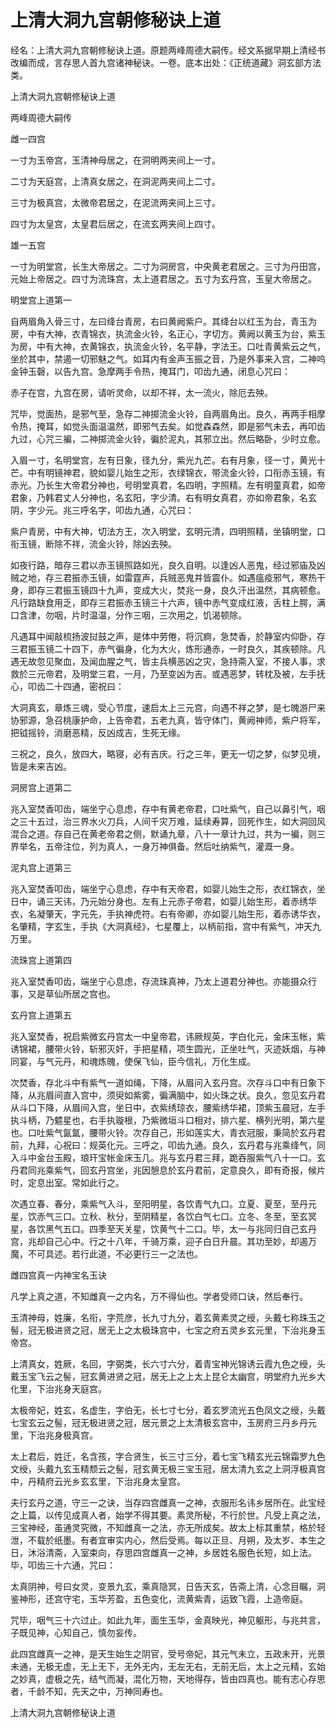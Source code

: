 # 上清大洞九宫朝修秘诀上道

经名：上清大洞九宫朝修秘诀上道。原题两峰周德大嗣传。经文系据早期上清经书改编而成，言存思人首九宫诸神秘诀。一卷。底本出处：《正统道藏》洞玄部方法类。

上清大洞九宫朝修秘诀上道

两峰周德大嗣传

雌一四宫

一寸为玉帝宫，玉清神母居之，在洞明两夹间上一寸。

二寸为天庭宫，上清真女居之，在洞泥两夹间上二寸。

三寸为极真宫，太微帝君居之，在泥流两夹间上三寸。

四寸为太皇宫，太皇君后居之，在流玄两夹间上四寸。

雄一五宫

一寸为明堂宫，长生大帝居之。二寸为洞房宫，中央黄老君居之。三寸为丹田宫，元始上帝居之。四寸为流珠宫，太上道君居之。五寸为玄丹宫，玉皇大帝居之。

明堂宫上道第一

自两眉角入骨三寸，左曰绛台青房，右曰黄阙紫户。其绛台以红玉为台，青玉为房，中有大神，衣青锦衣，执流金火铃，名正心，字切方。黄阙以黄玉为台，紫玉为房，中有大神，衣黄锦衣，执流金火铃，名平静，字法王。口吐青黄紫云之气，坐於其中，禁遏一切邪魅之气。如耳内有金声玉振之音，乃是外事来入宫，二神呜金钟玉磬，以告九宫。急摩两手令热，掩耳门，叩齿九通，闭息心咒曰：

赤子在宫，九宫在房，请听灵命，以却不祥，太一流火，除厄去殃。

咒毕，觉面热，是邪气至，急存二神掷流金火铃，自两眉角出。良久，再两手相摩令热，掩耳，如觉头面温温然，即邪气去矣。如觉森森然，即是邪气未去，再叩齿九过，心咒三褊，二神掷流金火铃，徧於泥丸，其邪立出。然后略卧，少时立愈。

入眉一寸，名明堂宫，左有日象，径九分，紫光九芒。右有月象，径一寸，黄光十芒。中有明镜神君，貌如婴儿始生之形，衣绿锦衣，带流金火铃，口衔赤玉镜，有赤光。乃长生大帝君分神也，号明堂真君，名四明，字照精。左有明童真君，如帝君象，乃韩君丈人分神也，名玄阳，字少清。右有明女真君，亦如帝君象，名玄阴，字少元。兆三呼名字，叩齿九通，心咒曰：

紫户青房，中有大神，切法方王，次入明堂，玄明元清，四明照精，坐镇明堂，口衔玉镜，断除不祥，流金火铃，除凶去殃。

如夜行路，暗存三君以赤玉镜照路如光，良久自明。以逢凶人恶鬼，经过邪庙及凶贼之地，存三君振赤玉镜，如雷霆声，兵贼恶鬼并皆震仆。如遇瘟疫邪气，寒热干身，即存三君振玉镜四十九声，变成大火，焚兆一身，良久汗出温然，其病顿愈。凡行路缺食用乏，即存三君振赤玉镜三十六声，镜中赤气变成红液，舌柱上腭，满口含津，勿咽，片时温温，分作三咽，三次用之，饥渴顿除。

凡遇耳中闻敲梳扬波挝鼓之声，是体中劳倦，将沉痾，急焚香，於静室内仰卧，存三君振玉镜二十四下，赤气徧身，化为大火，炼形通赤，一时良久，其疾顿除。凡遇无故忽见聚血，及闻血腥之气，皆主兵横恶凶之灾，急持斋入室，不接人事，求救於三元帝君，及明堂三君，一月，乃至变凶为吉。或遇恶梦，转枕及被，左手抚心，叩齿二十四通，密祝曰：

大洞真玄，章炼三魂，受心节度，速启太上三元宫，向遇不祥之梦，是七魄游尸来协邪源，急召桃康护命，上告帝君，五老九真，皆守体门，黄阙神师，紫户将军，把钺摇铃，消磨恶精，反凶成吉，生死无缘。

三祝之，良久，放四大，略寝，必有吉庆。行之三年，更无一切之梦，似梦见境，皆是未来吉凶。

洞房宫上道第二

兆入室焚香叩齿，端坐宁心息虑，存中有黄老帝君，口吐紫气，自己以鼻引气，咽之三十五过，治三界水火刀兵，人间千灾万难，延续寿算，回死作生，如大洞回风混合之道。存自己在黄老帝君之侧，默诵九章，八十一章计九过，共为一褊，则三界举名，五帝注位，列为真人，一身万神俱备。然后吐纳紫气，灌溉一身。

泥丸宫上道第三

兆入室焚香叩齿，端坐宁心息虑，存中有天帝君，如婴儿始生之形，衣红锦衣，坐日中，诵三天讳，乃元始分身也。左有上元赤子帝君，如婴儿始生形，着赤绣华衣，名凝肇天，字元先，手执神虎符。右有帝卿，亦如婴儿始生形，着赤诱华衣，名肇精，字玄生，手执《大洞真经》，七星覆上，以柄前指，宫中有紫气，冲天九万里。

流珠宫上道第四

兆入室焚香叩齿，端坐宁心息虑，存流珠真神，乃太上道君分神也。亦能摄众行事，又是草仙所居之宫也。

玄丹宫上道第五

兆入室焚香，祝启紫微玄丹宫太一中皇帝君，讳厥规英，字白化元，金床玉帐，紫诱锦裙，腰带火铃，斩邪灭奸，手把星精，项生圆光，正坐吐气，灭迹妖烟，与神同宴，与气元丹，和魂炼魄，使保飞仙，臣今信礼，万化生成。

次焚香，存北斗中有紫气一道如绳，下降，从眉问入玄丹宫。次存斗口中有日象下降，从兆眉间直入宫中，须臾如紫雾，徧满脑中，如火珠之状。良久，忽见玄丹君从斗口下降，从眉间入宫，坐日中，衣紫绣琼衣，腰紫绣华裙，顶紫玉晨冠，左手执斗柄，乃魒星也，右手执璇根，乃紫微垣斗口相对，排六星、横列光明，第六星也。口吐紫气氤氲，腰带火铃。次存自己，形如莲实大，青衣冠服，秉简於玄丹君前，九拜，心祝曰：规英化元。三呼之，叩齿九通。良久，玄丹君与兆乘绛气，同入斗中金台玉殿，琅玕宝帐金床玉几。兆与玄丹君三拜，跪吞服紫气八十一口。玄丹君同兆乘紫气，回玄丹宫坐，兆因憩息於玄丹君前，定意良久，即有奇报，候片时，定息出室。常如此行之。

次遇立春、春分，乘紫气入斗，至阳明星，各饮青气九口。立夏、夏至，至丹元星，饮赤气三口。立秋、秋分，至阴精星，各饮白气七口。立冬、冬至，至玄冥星，各饮黑气五口。四季至天关星，饮黄气十二口。毕，太一与兆同归自己玄丹宫，兆却自己心中。行之十八年，千骑万乘，迎子白日升晨。其功至妙，却遏万魔，不可具述。若行此道，不必更行三一之法也。

雌四宫真一内神宝名玉诀

凡学上真之道，不知雌真一之内名，万不得仙也。学者受师口诀，然后奉行。

玉清神母，姓廉，名衔，字荒彦，长九寸九分，着玄黄素灵之绶，头戴七称珠玉之髻，冠无极进贤之冠，居无上之太极珠宫中，七宝之府五灵乡玄元里，下治兆身玉帝宫。

上清真女，姓厥，名回，字弼类，长六寸六分，着青宝神光锦诱云霞九色之绶，头戴玉宝飞云之髻，冠玄黄进贤之冠，居无上之上太上昆仑太幽宫，明堂府九光乡大化里，下治兆身天庭宫。

太极帝妃，姓玄，名虚生，字伯无，长七寸七分，着玄罗流光五色凤文之绶，头戴七宝玄云之髻，冠无极进贤之冠，居元景之上太清极玄宫中，玉房府三丹乡丹元里，下治兆身极真宫。

太上君后，姓迁，名含孩，字合贤生，长三寸三分，着七宝飞精玄光云锦霜罗九色文绶，头戴九玄玉精颓云之髻，冠玄黄无极三宝玉冠，居太清九玄之上洞浮极真宫中，丹精府云光乡玄玄里，下治兆身太皇宫。

夫行玄丹之道，守三一之诀，当存四宫雌真一之神，衣服形名讳乡居所在。此宝经之上篇，以传见成真人者，始学不得其要。素灵所秘，不行於世。凡受上真之法，三宝神经，虽通灵究微，不知雌真一之法，亦无所成矣。故太上标其重禁，格於轻泄，不载於纸墨。有者宜审实内心，然后受焉。每以正旦、月朔，及太岁、本生之日，沐浴清斋，入室束向，存思四宫雌真一之神，乡居姓名服色长短，如上法。毕，叩齿三十六通，咒曰：

太真阴神，号曰女灵，变景九玄，乘真隐冥，日告天玄，告斋上清，心念目瞩，洞鉴神形，还宫守宅，玉华芳盈，五色变化，流黄紫青，运致飞霞，上造帝庭。

咒毕，咽气三十六过止。如此九年，面生玉华，金真映光，神见躯形，与兆共言，子既见神，心知自己，慎勿妄传。

此四宫雌真一之神，是天生始生之阴官，受号帝妃，其元气未立，五政未开，光景未通，无极无虚，无上无下，无外无内，无左无右，无前无后，太上之元精，玄始之妙真，虚极之先，结气而凝，混化万物，天地得存，皆由四真也。能有志心存思者，千龄不知，先天之中，万神同寿也。

上清大洞九宫朝修秘诀上道
